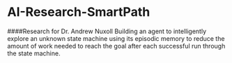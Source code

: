 # AI-Research-SmartPath
####Research for Dr. Andrew Nuxoll
Building an agent to intelligently explore an unknown state machine using its
episodic memory to reduce the amount of work needed to reach the goal after each
successful run through the state machine.
